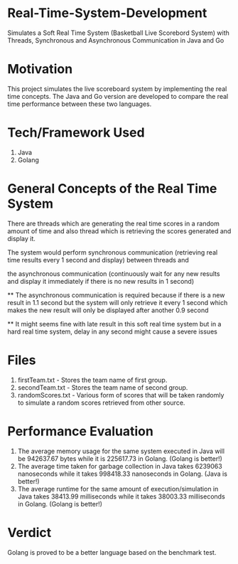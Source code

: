 # Real-Time-System-Development
Simulates a Soft Real Time System (Basketball Live Scorebord System) with Threads, Synchronous and Asynchronous Communication in Java and Go

# Motivation
This project simulates the live scoreboard system by implementing the real time concepts. The Java and Go version are developed
to compare the real time performance between these two languages.

# Tech/Framework Used
1. Java
2. Golang

# General Concepts of the Real Time System
There are threads which are generating the real time scores in a random amount of time and also thread which is retrieving the scores generated and display it.

The system would perform synchronous communication (retrieving real time results every 1 second and display) between threads and 

the asynchronous communication (continuously wait for any new results and display it immediately if there is no new results in 1 second)

** The asynchronous communication is required because if there is a new result in 1.1 second but the system will only retrieve it every 1 second which makes the new result will only be displayed after another 0.9 second

** It might seems fine with late result in this soft real time system but in a hard real time system, delay in any second might cause a severe issues

# Files
1. firstTeam.txt - Stores the team name of first group.
2. secondTeam.txt - Stores the team name of second group.
3. randomScores.txt - Various form of scores that will be taken randomly to simulate a random scores retrieved from other source. 

# Performance Evaluation
1. The average memory usage for the same system executed in Java will be 942637.67 bytes while it is 225617.73 in Golang. (Golang is better!)
2. The average time taken for garbage collection in Java takes 6239063 nanoseconds while it takes 998418.33 nanoseconds in Golang. (Java is better!)
3. The average runtime for the same amount of execution/simulation in Java takes 38413.99 milliseconds while it takes 38003.33 milliseconds in Golang. (Golang is better!)

# Verdict
Golang is proved to be a better language based on the benchmark test.

